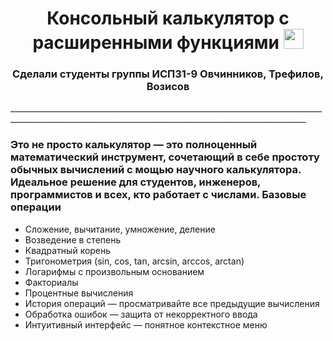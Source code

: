 <h1 align="center">Консольный калькулятор с расширенными функциями</a> 
<img src="https://github.com/blackcater/blackcater/raw/main/images/Hi.gif" height="32"/></h1>
<h3 align="center">Сделали студенты группы ИСП31-9 Овчинников, Трефилов, Возисов</h3>
________________________________________________________________________________________________________________________________________________________
    <h3> Это не просто калькулятор — это полноценный математический инструмент, сочетающий в себе простоту обычных вычислений с мощью научного калькулятора. Идеальное решение для студентов, инженеров, программистов и всех, кто работает с числами.  
Базовые операции</h3>

  
- Сложение, вычитание, умножение, деление 
-  Возведение в степень 
-  Квадратный корень 
-  Тригонометрия (sin, cos, tan, arcsin, arccos, arctan) 
-  Логарифмы с произвольным основанием
-  Факториалы 
-  Процентные вычисления 
-  История операций — просматривайте все предыдущие вычисления 
-  Обработка ошибок — защита от некорректного ввода 
-  Интуитивный интерфейс — понятное контекстное меню </h3>
